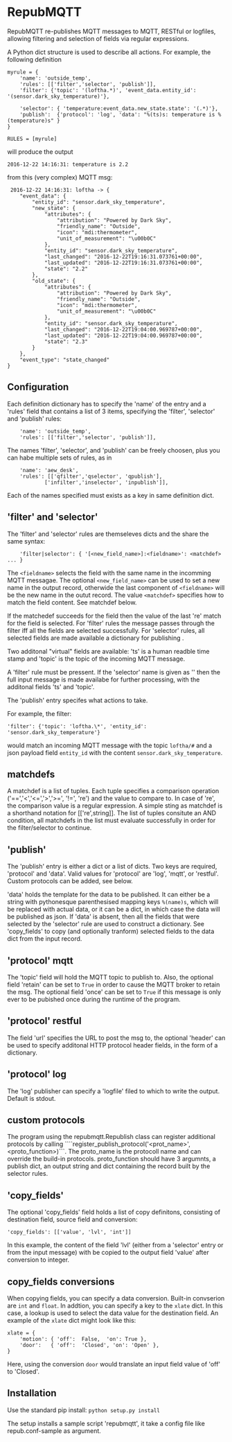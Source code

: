 RepubMQTT
=========

RepubMQTT re-publishes MQTT messages to MQTT, RESTful or logfiles, allowing
filtering and selection of fields via regular expressions.

A Python dict structure is used to describe all actions. For example, the
following definition 

```
myrule = {
	'name': 'outside_temp',
	'rules': [['filter','selector', 'publish']],
	'filter': {'topic': '(loftha.*)', 'event_data.entity_id': '(sensor.dark_sky_temperature)'},

	'selector': { 'temperature:event_data.new_state.state': '(.*)'},
	'publish':  {'protocol': 'log', 'data': "%(ts)s: temperature is %(temperature)s" }
}

RULES = [myrule]
```

will produce the output 

```
2016-12-22 14:16:31: temperature is 2.2
```

from this (very complex) MQTT msg:

```
 2016-12-22 14:16:31: loftha -> {
	"event_data": {
		"entity_id": "sensor.dark_sky_temperature",
		"new_state": {
			"attributes": {
				"attribution": "Powered by Dark Sky",
				"friendly_name": "Outside",
				"icon": "mdi:thermometer",
				"unit_of_measurement": "\u00b0C"
			},
			"entity_id": "sensor.dark_sky_temperature",
			"last_changed": "2016-12-22T19:16:31.073761+00:00",
			"last_updated": "2016-12-22T19:16:31.073761+00:00",
			"state": "2.2"
		},
		"old_state": {
			"attributes": {
				"attribution": "Powered by Dark Sky",
				"friendly_name": "Outside",
				"icon": "mdi:thermometer",
				"unit_of_measurement": "\u00b0C"
			},
			"entity_id": "sensor.dark_sky_temperature",
			"last_changed": "2016-12-22T19:04:00.969787+00:00",
			"last_updated": "2016-12-22T19:04:00.969787+00:00",
			"state": "2.3"
		}
	},
	"event_type": "state_changed"
}
```

Configuration
-------------

Each definition dictionary has to specify the 'name' of the entry
and a 'rules' field that contains a list of 3 items, specifying the 
'filter', 'selector' and 'publish' rules:

```
	'name': 'outside_temp',
	'rules': [['filter','selector', 'publish']],
```

The names 'filter', 'selector', and 'publish' can be freely choosen, plus you can habe multiple sets of rules, as in

```
	'name': 'aew_desk',
	'rules': [['qfilter','qselector', 'qpublish'],
			['infilter','inselector', 'inpublish']],
```

Each of the names specified must exists as a key in same definition dict.


'filter' and 'selector'
----------------------
The 'filter' and 'selector' rules are themseleves dicts and the share the 
same syntax:

```
	'filter|selector': { '[<new_field_name>]:<fieldname>': <matchdef> ... }
```

The ```<fieldname>``` selects the field with the same name in the incomming
MQTT messagae. The optional ```<new_field_name>``` can be used to set a new
name in the output record, otherwide the last component of ```<fieldname>```
will be the new name in the outut record.  The value ```<matchdef>```
specifies how to match the field content. See matchdef below.

If the matchedef succeeds for the field then the value of the last 're' match
for the field is selected. For 'filter' rules the message passes through the filter
iff all the fields are selected successfully.  For 'selector' rules, all
selected fields are made available a dictionary for publishing .  

Two additonal "virtual" fields are available: 'ts' is a human readble time
stamp and 'topic' is the topic of the incoming MQTT message.

A 'filter' rule must be pressent. If the 'selector' name is given as '' then
the full input message is made availabe for further processing, with the
additonal fields 'ts' and 'topic'.

The 'publish' entry specifes what actions to take. 

For example, the filter:

```'filter': {'topic': 'loftha.\*', 'entity_id': 'sensor.dark_sky_temperature'}```

would match an incoming MQTT message with the topic ```loftha/#``` and a 
json payload field ```entity_id``` with the content ```sensor.dark_sky_temperature```.


matchdefs
---------
A matchdef is a list of tuples. Each tuple specifies a comparison operation
('==','<','<=','>','>=', '!=', 're') and the value to compare to. In case of 
're', the comparison value is a regular expression.  A simple sting as matchdef is a
shorthand notation for [['re',string]]. The list of tuples consitute an AND condition, 
all matchdefs in the list must evaluate successfully in order for the filter/selector 
to continue.


'publish'
--------
The 'publish' entry is either a dict or a list of dicts. Two keys are
required, 'protocol' and 'data'.  Valid values for 'protocol' are 'log',
	'mqtt', or 'restful'. Custom protocols can be added, see below.

'data' holds the template for the data to be published. It can either be a 
string with pythonesque parenthesised mapping keys ```%(name)s```, which will 
be replaced with actual data, or it can be a dict, in which case the data will
be published as json. If 'data' is absent, then all the fields that were 
selected by the 'selector' rule are used to construct a dictionary.
See 'copy_fields' to copy (and optionally tranform) selected fields to the data 
dict from the input record.

'protocol' mqtt
---------------

The 'topic' field will hold the MQTT topic to publish to. Also, the optional
field 'retain' can be set to ```True``` in order to cause the MQTT broker to
retain the msg. The optional field 'once' can be set to ```True``` if this
message is only ever to be pubished once during the runtime of the program.

'protocol' restful
------------------

The field 'url' specifies the URL to post the msg to, the optional 'header'
can be used to specify additonal HTTP protocol header fields, in the form of
a dictionary.


'protocol' log
--------------
The 'log' publisher can specify a 'logfile' filed to which to write the
output. Default is stdout.


custom protocols
----------------
The program using the repubmqtt.Republish class can register additional protocols
by calling ````register_publish_protocol('<prot_name>', <proto_function>)```. 
The proto_name is the protocoll name and can override the build-in protocols. 
proto_function should have 3 argumnts, a publish dict, an output string and
 dict containing the record built by the selector rules. 



'copy\_fields'
-----------
The optional
	'copy_fields' field holds a list of copy definitons, consisting of
destination field, source field and conversion:

```	'copy_fields': [['value', 'lvl', 'int']] ```

In this example, the content of the field 'lvl' (either from a 'selector'
entry or from the input message) with be copied to the output field 'value'
after conversion to integer.

copy\_fields conversions
-----------------------

When copying fields, you can specify a data conversion.  Built-in convserion
are ```int``` and ```float```. In addtion, you can specify a key to
the ```xlate``` dict. In this case, a lookup is used to select the data
value for the destination field. An example of the ```xlate``` dict
might look like this:

```
xlate = {
	'motion': { 'off':  False,	'on': True },
	'door':   { 'off':  'Closed', 'on': 'Open' },
}
```
Here, using the conversion ```door``` would translate an input field value
of 'off' to 'Closed'.


Installation
------------

Use the standard pip install:
```python setup.py install```

The setup installs a sample script 'repubmqtt', it take a config file
like repub.conf-sample as argument.
